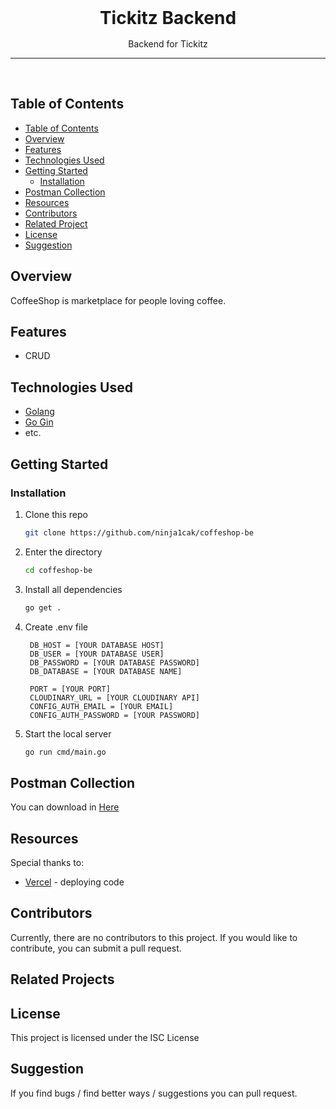 <div align='center' style="text-align: center;">

<h1 style="border:0;margin:1rem">Tickitz Backend</h1>

Backend for Tickitz

<hr>
<br>

</div>

## Table of Contents

- [Table of Contents](#table-of-contents)
- [Overview](#overview)
- [Features](#features)
- [Technologies Used](#technologies-used)
- [Getting Started](#getting-started)
  - [Installation](#installation)
- [Postman Collection](#postman-collection)
- [Resources](#resources)
- [Contributors](#contributors)
- [Related Project](#related-projects)
- [License](#license)
- [Suggestion](#suggestion)

## Overview

CoffeeShop is marketplace for people loving coffee.

## Features

- CRUD

## Technologies Used

- [Golang](https://nodejs.org/en/docs)
- [Go Gin](https://expressjs.com/)
- etc.

## Getting Started

### Installation

1. Clone this repo

   ```bash
   git clone https://github.com/ninja1cak/coffeshop-be
   ```

2. Enter the directory

   ```bash
   cd coffeshop-be
   ```

3. Install all dependencies

   ```bash
   go get .
   ```

4. Create .env file

   ```env
    DB_HOST = [YOUR DATABASE HOST]
    DB_USER = [YOUR DATABASE USER]
    DB_PASSWORD = [YOUR DATABASE PASSWORD]
    DB_DATABASE = [YOUR DATABASE NAME]

    PORT = [YOUR PORT]
    CLOUDINARY_URL = [YOUR CLOUDINARY API]
    CONFIG_AUTH_EMAIL = [YOUR EMAIL]
    CONFIG_AUTH_PASSWORD = [YOUR PASSWORD]
   ```

5. Start the local server

   ```bash
   go run cmd/main.go
   ```


## Postman Collection

You can download in <a href='https://drive.google.com/drive/folders/1n-yIUA23_JWdll-l-HOuLL0YYPfeemtJ?usp=sharing'> Here </a>


## Resources

Special thanks to:

- [Vercel](https://vercel.com) - deploying code

## Contributors

Currently, there are no contributors to this project. If you would like to contribute, you can submit a pull request.

## Related Projects


## License

This project is licensed under the ISC License

## Suggestion

If you find bugs / find better ways / suggestions you can pull request.